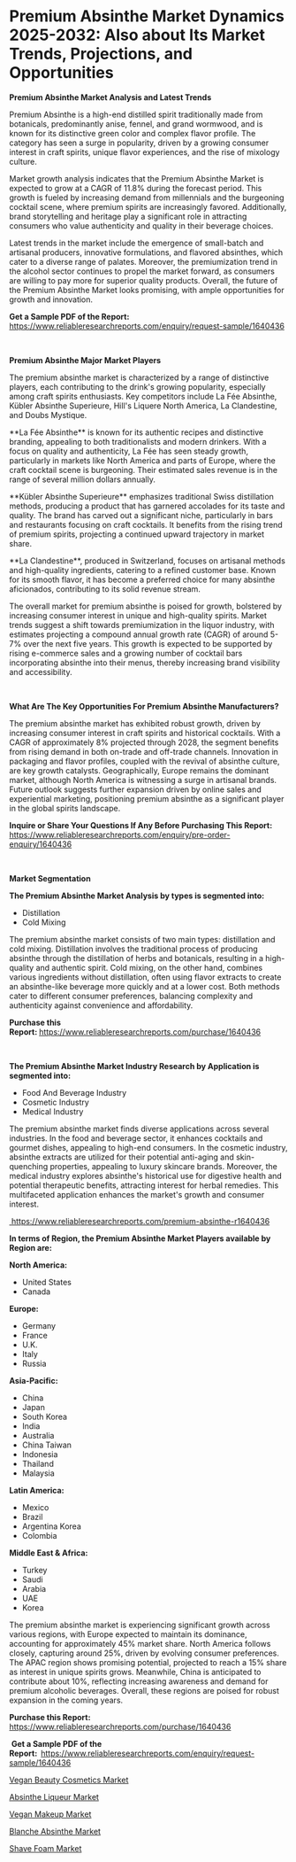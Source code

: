 <p><h1>Premium Absinthe Market Dynamics 2025-2032: Also about Its Market Trends, Projections, and Opportunities</h1></p><p><strong>Premium Absinthe Market Analysis and Latest Trends</strong></p>
<p><p>Premium Absinthe is a high-end distilled spirit traditionally made from botanicals, predominantly anise, fennel, and grand wormwood, and is known for its distinctive green color and complex flavor profile. The category has seen a surge in popularity, driven by a growing consumer interest in craft spirits, unique flavor experiences, and the rise of mixology culture. </p><p>Market growth analysis indicates that the Premium Absinthe Market is expected to grow at a CAGR of 11.8% during the forecast period. This growth is fueled by increasing demand from millennials and the burgeoning cocktail scene, where premium spirits are increasingly favored. Additionally, brand storytelling and heritage play a significant role in attracting consumers who value authenticity and quality in their beverage choices.</p><p>Latest trends in the market include the emergence of small-batch and artisanal producers, innovative formulations, and flavored absinthes, which cater to a diverse range of palates. Moreover, the premiumization trend in the alcohol sector continues to propel the market forward, as consumers are willing to pay more for superior quality products. Overall, the future of the Premium Absinthe Market looks promising, with ample opportunities for growth and innovation.</p></p>
<p><strong>Get a Sample PDF of the Report:&nbsp;</strong> <a href="https://www.reliableresearchreports.com/enquiry/request-sample/1640436?utm_campaign=48&utm_medium=2&utm_source=Github&utm_content=ia&utm_term=06022025&utm_id=premium-absinthe">https://www.reliableresearchreports.com/enquiry/request-sample/1640436</a></p>
<p>&nbsp;</p>
<p><strong>Premium Absinthe Major Market Players</strong></p>
<p><p>The premium absinthe market is characterized by a range of distinctive players, each contributing to the drink's growing popularity, especially among craft spirits enthusiasts. Key competitors include La Fée Absinthe, Kübler Absinthe Superieure, Hill's Liquere North America, La Clandestine, and Doubs Mystique.</p><p>**La Fée Absinthe** is known for its authentic recipes and distinctive branding, appealing to both traditionalists and modern drinkers. With a focus on quality and authenticity, La Fée has seen steady growth, particularly in markets like North America and parts of Europe, where the craft cocktail scene is burgeoning. Their estimated sales revenue is in the range of several million dollars annually.</p><p>**Kübler Absinthe Superieure** emphasizes traditional Swiss distillation methods, producing a product that has garnered accolades for its taste and quality. The brand has carved out a significant niche, particularly in bars and restaurants focusing on craft cocktails. It benefits from the rising trend of premium spirits, projecting a continued upward trajectory in market share.</p><p>**La Clandestine**, produced in Switzerland, focuses on artisanal methods and high-quality ingredients, catering to a refined customer base. Known for its smooth flavor, it has become a preferred choice for many absinthe aficionados, contributing to its solid revenue stream.</p><p>The overall market for premium absinthe is poised for growth, bolstered by increasing consumer interest in unique and high-quality spirits. Market trends suggest a shift towards premiumization in the liquor industry, with estimates projecting a compound annual growth rate (CAGR) of around 5-7% over the next five years. This growth is expected to be supported by rising e-commerce sales and a growing number of cocktail bars incorporating absinthe into their menus, thereby increasing brand visibility and accessibility.</p></p>
<p>&nbsp;</p>
<p><strong>What Are The Key Opportunities For Premium Absinthe Manufacturers?</strong></p>
<p><p>The premium absinthe market has exhibited robust growth, driven by increasing consumer interest in craft spirits and historical cocktails. With a CAGR of approximately 8% projected through 2028, the segment benefits from rising demand in both on-trade and off-trade channels. Innovation in packaging and flavor profiles, coupled with the revival of absinthe culture, are key growth catalysts. Geographically, Europe remains the dominant market, although North America is witnessing a surge in artisanal brands. Future outlook suggests further expansion driven by online sales and experiential marketing, positioning premium absinthe as a significant player in the global spirits landscape.</p></p>
<p><strong>Inquire or Share Your Questions If Any Before Purchasing This Report:</strong> <a href="https://www.reliableresearchreports.com/enquiry/pre-order-enquiry/1640436?utm_campaign=48&utm_medium=2&utm_source=Github&utm_content=ia&utm_term=06022025&utm_id=premium-absinthe">https://www.reliableresearchreports.com/enquiry/pre-order-enquiry/1640436</a></p>
<p>&nbsp;</p>
<p><strong>Market Segmentation</strong></p>
<p><strong>The Premium Absinthe Market Analysis by types is segmented into:</strong></p>
<p><ul><li>Distillation</li><li>Cold Mixing</li></ul></p>
<p><p>The premium absinthe market consists of two main types: distillation and cold mixing. Distillation involves the traditional process of producing absinthe through the distillation of herbs and botanicals, resulting in a high-quality and authentic spirit. Cold mixing, on the other hand, combines various ingredients without distillation, often using flavor extracts to create an absinthe-like beverage more quickly and at a lower cost. Both methods cater to different consumer preferences, balancing complexity and authenticity against convenience and affordability.</p></p>
<p><strong>Purchase this Report:&nbsp;</strong><a href="https://www.reliableresearchreports.com/purchase/1640436?utm_campaign=48&utm_medium=2&utm_source=Github&utm_content=ia&utm_term=06022025&utm_id=premium-absinthe">https://www.reliableresearchreports.com/purchase/1640436</a></p>
<p>&nbsp;</p>
<p><strong>The Premium Absinthe Market Industry Research by Application is segmented into:</strong></p>
<p><ul><li>Food And Beverage Industry</li><li>Cosmetic Industry</li><li>Medical Industry</li></ul></p>
<p><p>The premium absinthe market finds diverse applications across several industries. In the food and beverage sector, it enhances cocktails and gourmet dishes, appealing to high-end consumers. In the cosmetic industry, absinthe extracts are utilized for their potential anti-aging and skin-quenching properties, appealing to luxury skincare brands. Moreover, the medical industry explores absinthe's historical use for digestive health and potential therapeutic benefits, attracting interest for herbal remedies. This multifaceted application enhances the market's growth and consumer interest.</p></p>
<p><a href="https://www.reliableresearchreports.com/premium-absinthe-r1640436?utm_campaign=48&utm_medium=2&utm_source=Github&utm_content=ia&utm_term=06022025&utm_id=premium-absinthe">&nbsp;https://www.reliableresearchreports.com/premium-absinthe-r1640436</a></p>
<p><strong>In terms of Region, the Premium Absinthe Market Players available by Region are:</strong></p>
<p>
    <p> <strong> North America: </strong>
        <ul>
            <li>United States</li>
            <li>Canada</li>
        </ul>
        </p> 
    <p> <strong> Europe: </strong>
        <ul>
            <li>Germany</li>
            <li>France</li>
            <li>U.K.</li>
            <li>Italy</li>
            <li>Russia</li>
        </ul>
        </p> 
    <p> <strong> Asia-Pacific: </strong>
        <ul>
            <li>China</li>
            <li>Japan</li>
            <li>South Korea</li>
            <li>India</li>
            <li>Australia</li>
            <li>China Taiwan</li>
            <li>Indonesia</li>
            <li>Thailand</li>
            <li>Malaysia</li>
        </ul>
        </p> 
    <p> <strong> Latin America: </strong>
        <ul>
            <li>Mexico</li>
            <li>Brazil</li>
            <li>Argentina Korea</li>
            <li>Colombia</li>
        </ul>
        </p> 
    <p> <strong> Middle East & Africa: </strong>
        <ul>
            <li>Turkey</li>
            <li>Saudi</li>
            <li>Arabia</li>
            <li>UAE</li>
            <li>Korea</li>
        </ul>
    </p>
    </p>
<p><p>The premium absinthe market is experiencing significant growth across various regions, with Europe expected to maintain its dominance, accounting for approximately 45% market share. North America follows closely, capturing around 25%, driven by evolving consumer preferences. The APAC region shows promising potential, projected to reach a 15% share as interest in unique spirits grows. Meanwhile, China is anticipated to contribute about 10%, reflecting increasing awareness and demand for premium alcoholic beverages. Overall, these regions are poised for robust expansion in the coming years.</p></p>
<p><strong>Purchase this Report: </strong><a href="https://www.reliableresearchreports.com/purchase/1640436?utm_campaign=48&utm_medium=2&utm_source=Github&utm_content=ia&utm_term=06022025&utm_id=premium-absinthe">https://www.reliableresearchreports.com/purchase/1640436</a></p>
<p>&nbsp;<strong>Get a Sample PDF of the Report:&nbsp;&nbsp;</strong><a href="https://www.reliableresearchreports.com/enquiry/request-sample/1640436?utm_campaign=48&utm_medium=2&utm_source=Github&utm_content=ia&utm_term=06022025&utm_id=premium-absinthe">https://www.reliableresearchreports.com/enquiry/request-sample/1640436</a></p>
<p><strong></strong></p>
<p><p><a href="https://github.com/aistraasinyo/Market-Research-Report-List-1/blob/main/vegan-beauty-cosmetics-market.md?utm_campaign=48&utm_medium=2&utm_source=Github&utm_content=ia&utm_term=06022025&utm_id=premium-absinthe">Vegan Beauty Cosmetics Market</a></p><p><a href="https://github.com/ivetasyizhi/Market-Research-Report-List-1/blob/main/absinthe-liqueur-market.md?utm_campaign=48&utm_medium=2&utm_source=Github&utm_content=ia&utm_term=06022025&utm_id=premium-absinthe">Absinthe Liqueur Market</a></p><p><a href="https://github.com/sadimsamid/Market-Research-Report-List-1/blob/main/vegan-makeup-market.md?utm_campaign=48&utm_medium=2&utm_source=Github&utm_content=ia&utm_term=06022025&utm_id=premium-absinthe">Vegan Makeup Market</a></p><p><a href="https://github.com/boysabotzoc/Market-Research-Report-List-1/blob/main/blanche-absinthe-market.md?utm_campaign=48&utm_medium=2&utm_source=Github&utm_content=ia&utm_term=06022025&utm_id=premium-absinthe">Blanche Absinthe Market</a></p><p><a href="https://github.com/penecorodz74/Market-Research-Report-List-1/blob/main/shave-foam-market.md?utm_campaign=48&utm_medium=2&utm_source=Github&utm_content=ia&utm_term=06022025&utm_id=premium-absinthe">Shave Foam Market</a></p></p>
